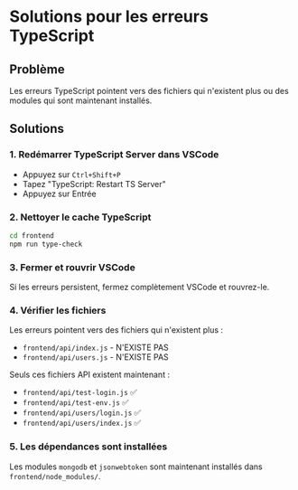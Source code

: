 # Solutions pour les erreurs TypeScript

## Problème
Les erreurs TypeScript pointent vers des fichiers qui n'existent plus ou des modules qui sont maintenant installés.

## Solutions

### 1. Redémarrer TypeScript Server dans VSCode
- Appuyez sur `Ctrl+Shift+P`
- Tapez "TypeScript: Restart TS Server"
- Appuyez sur Entrée

### 2. Nettoyer le cache TypeScript
```bash
cd frontend
npm run type-check
```

### 3. Fermer et rouvrir VSCode
Si les erreurs persistent, fermez complètement VSCode et rouvrez-le.

### 4. Vérifier les fichiers
Les erreurs pointent vers des fichiers qui n'existent plus :
- `frontend/api/index.js` - N'EXISTE PAS
- `frontend/api/users.js` - N'EXISTE PAS

Seuls ces fichiers API existent maintenant :
- `frontend/api/test-login.js` ✅
- `frontend/api/test-env.js` ✅
- `frontend/api/users/login.js` ✅
- `frontend/api/users/index.js` ✅

### 5. Les dépendances sont installées
Les modules `mongodb` et `jsonwebtoken` sont maintenant installés dans `frontend/node_modules/`.
